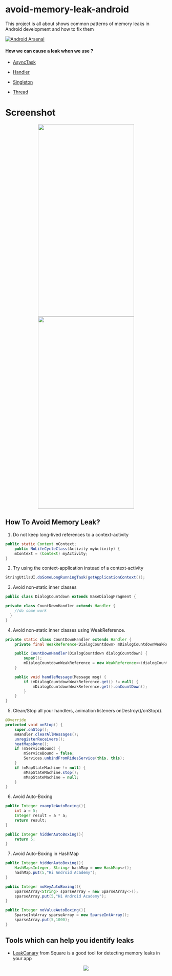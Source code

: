 # avoid-memory-leak-android

This project is all about shows common patterns of memory leaks in Android development and how to fix them

 [![Android Arsenal]( https://img.shields.io/badge/Android%20Arsenal-avoid--memory--leak--android-green.svg?style=flat )]( https://android-arsenal.com/details/1/6887 )
 
 #### How we can cause a leak when we use ?

* [AsyncTask](https://github.com/AliAsadi/avoid-memory-leak-android/tree/master/app/src/main/java/aliasadi/memoryleak/asynctask)

* [Handler](https://github.com/AliAsadi/avoid-memory-leak-android/tree/master/app/src/main/java/aliasadi/memoryleak/handler)

* [Singleton](https://github.com/AliAsadi/avoid-memory-leak-android/tree/master/app/src/main/java/aliasadi/memoryleak/singleton)

* [Thread](https://github.com/AliAsadi/avoid-memory-leak-android/tree/master/app/src/main/java/aliasadi/memoryleak/thread)


 # Screenshot
<p align="center">
<img src="https://i.imgur.com/M1XGg1e.png" height="600" width="300">
<img src="https://i.imgur.com/icylNzW.png" height="600" width="300">
</p>


## How To Avoid Memory Leak?

1. Do not keep long-lived references to a context-activity

```Java
public static Context mContext;
	public NoLifeCycleClass(Activity myActivity) {
	mContext = (Context) myActivity;
}
```


2. Try using the context-application instead of a context-activity

```Java
StringUtilsUI.doSomeLongRunningTask(getApplicationContext());
```

3. Avoid non-static inner classes

```Java
public class DialogCountdown extends BaseDialogFragment {

private class CountDownHandler extends Handler {
	//do some work
  }
}
```

4. Avoid non-static inner classes using WeakReference.

```Java
private static class CountDownHandler extends Handler {
    private final WeakReference<DialogCountdown> mDialogCountdownWeakReference;

    public CountDownHandler(DialogCountdown dialogCountdown) {
        super();
        mDialogCountdownWeakReference = new WeakReference<>(dialogCountdown);
    }

    public void handleMessage(Message msg) {
        if (mDialogCountdownWeakReference.get() != null) {
            mDialogCountdownWeakReference.get().onCountDown();
        }
    }
}
```

5. Clean/Stop all your handlers, animation listeners onDestroy()/onStop().

```Java
@Override
protected void onStop() {
    super.onStop();
    mHandler.clearAllMessages();
    unregisterReceivers();
    heatMapsDone();
    if (mServiceBound) {
        mServiceBound = false;
        Services.unbindFromRidesService(this, this);
    }
    if (mMapStateMachine != null) {
        mMapStateMachine.stop();
        mMapStateMachine = null;
    }
}
```

6. Avoid Auto-Boxing

```Java
public Integer exampleAutoBoxing(){
	int a = 5;
	Integer result = a * a;
	return result;
}
```

```Java
public Integer hiddenAutoBoxing(){
	return 5;
}
```

7. Avoid Auto-Boxing in HashMap

```Java
public Integer hiddenAutoBoxing(){
	HashMap<Integer, String> hashMap = new HashMap<>();
	hashMap.put(5,"Hi Android Academy");
}
```

```Java
public Integer noKeyAutoBoxing(){
	SparseArray<String> sparseArray = new SparseArray<>();
	sparseArray.put(5,"Hi Android Academy");
}
```

```Java
public Integer noValueAutoBoxing(){
	SparseIntArray sparseArray = new SparseIntArray();
	sparseArray.put(5,1000);
}
```

##  Tools which can help you identify leaks

* [LeakCanary](https://github.com/square/leakcanary) from Square is a good tool for detecting memory leaks in your app 

<p align="center">
<img src="https://i.imgur.com/dKAqQC5.jpg"/>
</p>

